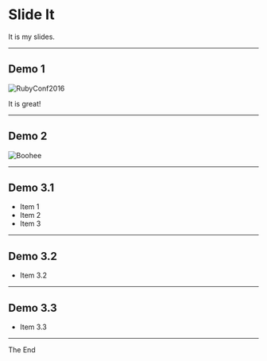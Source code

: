 # Slide It

It is my slides.

---

## Demo 1

![RubyConf2016](https://ruby-china-files.b0.upaiyun.com/photo/2016/5adb5cdccfd32c9592a2a8bc14a40c33.jpg!large)

It is great!

---

## Demo 2

![Boohee](http://up.boohee.cn/house/u/boohee_web/160328/i2.jpg)

---

## Demo 3.1

- Item 1 <!-- .element: class="fragment" data-fragment-index="1" -->
- Item 2 <!-- .element: class="fragment" data-fragment-index="2" -->
- Item 3 <!-- .element: class="fragment" data-fragment-index="3" -->

----

## Demo 3.2

<!-- .slide: data-background="#afafaf" -->
- Item 3.2

----

## Demo 3.3

- Item 3.3

---

The End